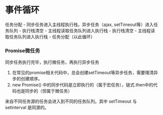 # 事件循环

任务分配 - 同步任务进入主线程执行栈，异步任务（ajax, setTimeout等）进入任务队列 - 执行栈清空 - 主线程读取任务队列进入执行栈 - 执行栈清空 - 主线程读取任务队列进入执行栈 - 任务分配（以此循环）

### Promise微任务

同步任务执行完毕，执行微任务，再执行异步任务


1. 在常见的promise相关代码中，总会创建setTimeout等异步任务，需要理清异步的创建顺序。
2. new Promise() 中的同步代码是立即执行的（属于宏任务），链式.then中的代码也是同步的（但属于微任务）

来自不同任务源的任务会进入到不同的任务队列。其中 setTimeout 与 setInterval 是同源的。